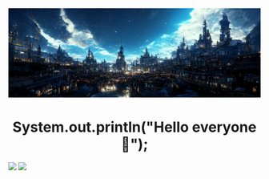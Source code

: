 <img src="https://github.com/Lawhoer/Lawhoer/blob/main/wsdfwef.jfif"> 
<h1 align="center"> System.out.println("Hello everyone 👋"); </h1>

<p>
  <img src="https://streak-stats.demolab.com?user=Lawhoer&theme=dracula" width="50%">
  <img src="https://github-readme-stats.vercel.app/api?username=Lawhoer&show_icons=true&theme=dracula" width="50%">
</p>





